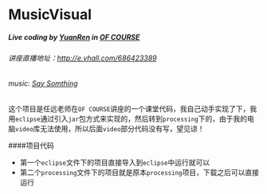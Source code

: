 # MusicVisual

##### Live coding by [YuanRen](http://yuanren.cc/) in [OF COURSE](http://www.ofcourse.io)
###### 讲座直播地址：http://e.vhall.com/686423389
###### music: [Say Somthing](http://y.qq.com/#type=song&mid=001AbqdE2l4lfp&play=1)

这个项目是任远老师在`OF COURSE`讲座的一个课堂代码，我自己动手实现了下，我用`eclipse`通过引入`jar`包方式来实现的，然后转到`processing`下的，由于我的电脑`video`库无法使用，所以后面`video`部分代码没有写，望见谅！

####项目代码
* 第一个`eclipse`文件下的项目直接导入到`eclipse`中运行就可以
* 第二个`processing`文件下的项目就是原本`processing`项目，下载之后可以直接运行

